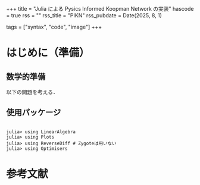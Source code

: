 +++
title = "Julia による Pysics Informed Koopman Network の実装"
hascode = true
rss = ""
rss_title = "PIKN"
rss_pubdate = Date(2025, 8, 1)

tags = ["syntax", "code", "image"]
+++

# はじめに（準備）

## 数学的準備

以下の問題を考える．


## 使用パッケージ

```julia-repl

julia> using LinearAlgebra
julia> using Plots
julia> using ReverseDiff # Zygoteは用いない
julia> using Optimisers

```

# 参考文献







